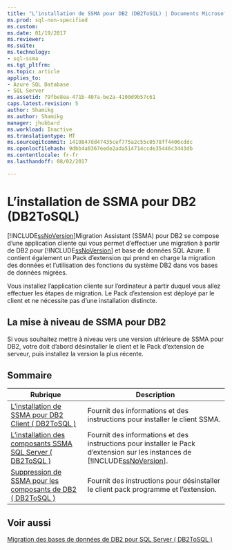 ```yaml
---
title: "L’installation de SSMA pour DB2 (DB2ToSQL) | Documents Microsoft"
ms.prod: sql-non-specified
ms.custom: 
ms.date: 01/19/2017
ms.reviewer: 
ms.suite: 
ms.technology:
- sql-ssma
ms.tgt_pltfrm: 
ms.topic: article
applies_to:
- Azure SQL Database
- SQL Server
ms.assetid: 79fbe8ea-471b-407a-be2a-4100d9b57c61
caps.latest.revision: 5
author: Shamikg
ms.author: Shamikg
manager: jhubbard
ms.workload: Inactive
ms.translationtype: MT
ms.sourcegitcommit: 1419847dd47435cef775a2c55c0578ff4406cddc
ms.openlocfilehash: 9dbb4a0367eede2ada514714ccde35446c3443db
ms.contentlocale: fr-fr
ms.lasthandoff: 08/02/2017

---
```

# <a name="installing-ssma-for-db2-db2tosql"></a>L’installation de SSMA pour DB2 (DB2ToSQL)
[!INCLUDE[ssNoVersion](../../includes/ssnoversion_md.md)]Migration Assistant (SSMA) pour DB2 se compose d’une application cliente qui vous permet d’effectuer une migration à partir de DB2 pour [!INCLUDE[ssNoVersion](../../includes/ssnoversion_md.md)] et base de données SQL Azure. Il contient également un Pack d’extension qui prend en charge la migration des données et l’utilisation des fonctions du système DB2 dans vos bases de données migrées.  
  
Vous installez l’application cliente sur l’ordinateur à partir duquel vous allez effectuer les étapes de migration. Le Pack d’extension est déployé par le client et ne nécessite pas d’une installation distincte.  
  
## <a name="upgrading-ssma-for-db2"></a>La mise à niveau de SSMA pour DB2  
Si vous souhaitez mettre à niveau vers une version ultérieure de SSMA pour DB2, votre doit d’abord désinstaller le client et le Pack d’extension de serveur, puis installez la version la plus récente.  
  
## <a name="contents"></a>Sommaire  
  
|Rubrique| Description|  
|---------|---------------|  
|[L’installation de SSMA pour DB2 Client &#40; DB2ToSQL &#41;](../../ssma/db2/installing-ssma-for-db2-client-db2tosql.md)|Fournit des informations et des instructions pour installer le client SSMA.|  
|[L’installation des composants SSMA SQL Server &#40; DB2ToSQL &#41;](../../ssma/db2/installing-ssma-components-on-sql-server-db2tosql.md)|Fournit des informations et des instructions pour installer le Pack d’extension sur les instances de [!INCLUDE[ssNoVersion](../../includes/ssnoversion_md.md)].|  
|[Suppression de SSMA pour les composants de DB2 &#40; DB2ToSQL &#41;](../../ssma/db2/removing-ssma-for-db2-components-db2tosql.md)|Fournit des instructions pour désinstaller le client pack programme et l’extension.|  
  
## <a name="see-also"></a>Voir aussi  
[Migration des bases de données de DB2 pour SQL Server &#40; DB2ToSQL &#41;](../../ssma/db2/migrating-db2-databases-to-sql-server-db2tosql.md)  
  

